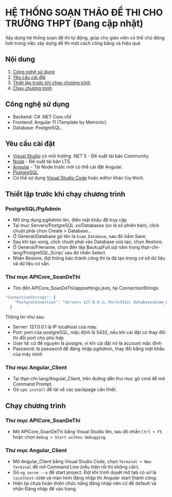 # HỆ THỐNG SOẠN THẢO ĐỀ THI CHO TRƯỜNG THPT (Đang cập nhật)
Xây dựng hệ thống soạn đề thi tự động, giúp cho giáo viên có thể chủ động hơn trong việc xây dựng đề thi một cách công bằng và hiệu quả

## Nội dung
1. [Công nghệ sử dụng](#technology)
2. [Yêu cầu cài đặt](#install-require)
3. [Thiết lập trước khi chạy chương trình](#pre-setup)
4. [Chạy chương trình](#run-project)

## Công nghệ sử dụng <a name="technology"></a>
- Backend: C# .NET Core.vfd
- Frontend: Angular 11 (Template by Metronic).
- Database: PostgreSQL.

## Yêu cầu cài đặt <a name="install-require"></a>
- [Visual Studio](https://visualstudio.microsoft.com/) có môi trường .NET 5 - Đề xuất tải bản Community.
- [Node](https://nodejs.org/en/) - Đề xuất tải bản LTS.
- [Angular](https://angular.io/guide/setup-local) - Tải Node trước mới có thể cài đặt Angular.
- [PostgreSQL](https://www.postgresql.org/)
- Có thể sử dụng [Visual Studio Code](https://code.visualstudio.com/) hoặc editor khác tùy thích.


## Thiết lập trước khi chạy chương trình <a name="pre-setup"></a>
### PostgreSQL/PgAdmin
- Mở ứng dụng pgAdmin lên, điền mật khẩu để truy cập
- Tại mục Servers/PostgreSQL xx/Databases (xx là số phiên bản), click chuột phải chọn Create > Database...
- Ở General/Database gõ tên là `Exam_Database`, sau đó bấm Save.
- Sau khi tạo xong, click chuột phải vào Database vừa tạo, chọn Restore.
- Ở General/Filename, chọn đến tệp BackupFull.sql nằm trong thpt-chi-lang/PostgreSQL_Scrip/ sau đó nhấn Select.
- Nhấn Restore, đợi thông báo thành công thì ta đã tạo trong cơ sở dữ liệu vả dữ liệu có sẵn.
### Thư mục APICore_SoanDeThi
- Tìm đến APICore_SoanDeThi/appsettings.json, tại ConnectionStrings
```javascript
"ConnectionStrings": {
    "PostgreConnection": "Server= 127.0.0.1; Port=5432; Database=Exam_Database; User Id=postgres; Password = admin; Integrated Security=true; Pooling=true;"
  }
```
Thông tin như sau:
+ Server: 127.0.0.1 là IP localhost của máy.
+ Port: port của postgreSQL, mặc định là 5432, nếu khi cài đặt có thay đổi thì đổi port cho phù hợp
+ User Id: cứ để nguyên là postgre, vì khi cài đặt nó là account mặc định
+ Password: là password để đăng nhập pgAdmin, thay đổi bằng mật khẩu của máy mình
### Thư mục Angular_Client
- Tại thpt-chi-lang/Angular_Client, trên đường dẫn thư mục gõ cmd để mở Command Prompt.
- Gõ `npm install` để tải về các packpage cần thiết.

## Chạy chương trình <a name="run-project"></a>
### Thư mục APICore_SoanDeThi
- Mở APICore_SoanDeThi bằng Visual Studio lên, sau đó nhấn `Ctrl + F5` hoặc chọn `Debug > Start withou debugging`.
### Thư mục Angular_Client
- Mở Angular_Client bằng Visual Studio Code, chọn `Terminal > New Terminal` để mở Command Line (nếu hiện rồi thì không cần). 
- Gõ `ng serve --o` để start project. Đợi khi trình duyệt mở tab có url là `localhost:4200` và màn hình đăng nhập thì Angular start thành công.
- Hiện tại chưa hoàn thiện chức năng đăng nhập nên cứ để default và nhấn Đăng nhập để vào trang.

